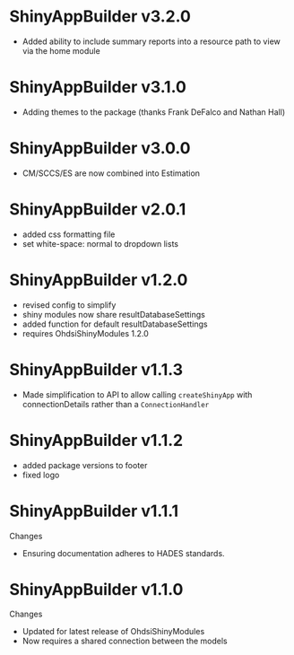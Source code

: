 ShinyAppBuilder v3.2.0
======================
- Added ability to include summary reports into a resource path to view via the home module

ShinyAppBuilder v3.1.0
======================
- Adding themes to the package (thanks Frank DeFalco and Nathan Hall)

ShinyAppBuilder v3.0.0
======================
- CM/SCCS/ES are now combined into Estimation 

ShinyAppBuilder v2.0.1
======================
- added css formatting file 
- set white-space: normal to dropdown lists


ShinyAppBuilder v1.2.0
======================
- revised config to simplify
- shiny modules now share resultDatabaseSettings
- added function for default resultDatabaseSettings
- requires OhdsiShinyModules 1.2.0

ShinyAppBuilder v1.1.3
======================
- Made simplification to API to allow calling `createShinyApp` with connectionDetails rather than a `ConnectionHandler`

ShinyAppBuilder v1.1.2
======================
- added package versions to footer
- fixed logo

ShinyAppBuilder v1.1.1
======================

Changes

- Ensuring documentation adheres to HADES standards.


ShinyAppBuilder v1.1.0
======================

Changes

- Updated for latest release of OhdsiShinyModules
- Now requires a shared connection between the models